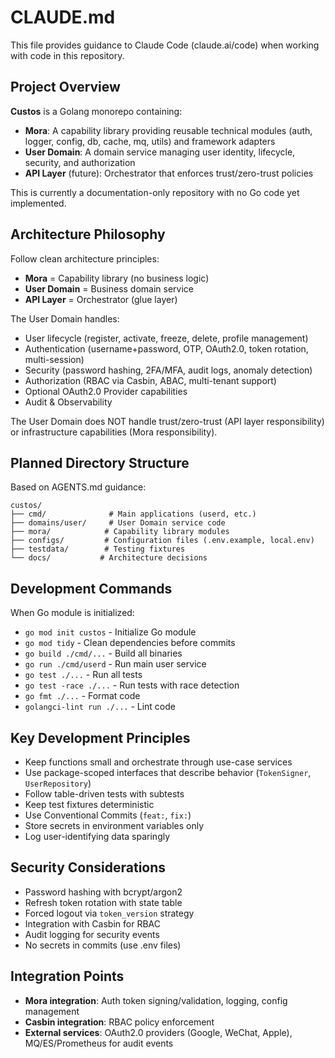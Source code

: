 # CLAUDE.md

This file provides guidance to Claude Code (claude.ai/code) when working with code in this repository.

## Project Overview

**Custos** is a Golang monorepo containing:
- **Mora**: A capability library providing reusable technical modules (auth, logger, config, db, cache, mq, utils) and framework adapters
- **User Domain**: A domain service managing user identity, lifecycle, security, and authorization
- **API Layer** (future): Orchestrator that enforces trust/zero-trust policies

This is currently a documentation-only repository with no Go code yet implemented.

## Architecture Philosophy

Follow clean architecture principles:
- **Mora** = Capability library (no business logic)
- **User Domain** = Business domain service
- **API Layer** = Orchestrator (glue layer)

The User Domain handles:
- User lifecycle (register, activate, freeze, delete, profile management)
- Authentication (username+password, OTP, OAuth2.0, token rotation, multi-session)
- Security (password hashing, 2FA/MFA, audit logs, anomaly detection)
- Authorization (RBAC via Casbin, ABAC, multi-tenant support)
- Optional OAuth2.0 Provider capabilities
- Audit & Observability

The User Domain does NOT handle trust/zero-trust (API layer responsibility) or infrastructure capabilities (Mora responsibility).

## Planned Directory Structure

Based on AGENTS.md guidance:
```
custos/
├── cmd/              # Main applications (userd, etc.)
├── domains/user/     # User Domain service code
├── mora/            # Capability library modules
├── configs/         # Configuration files (.env.example, local.env)
├── testdata/        # Testing fixtures
└── docs/           # Architecture decisions
```

## Development Commands

When Go module is initialized:
- `go mod init custos` - Initialize Go module
- `go mod tidy` - Clean dependencies before commits
- `go build ./cmd/...` - Build all binaries
- `go run ./cmd/userd` - Run main user service
- `go test ./...` - Run all tests
- `go test -race ./...` - Run tests with race detection
- `go fmt ./...` - Format code
- `golangci-lint run ./...` - Lint code

## Key Development Principles

- Keep functions small and orchestrate through use-case services
- Use package-scoped interfaces that describe behavior (`TokenSigner`, `UserRepository`)
- Follow table-driven tests with subtests
- Keep test fixtures deterministic
- Use Conventional Commits (`feat:`, `fix:`)
- Store secrets in environment variables only
- Log user-identifying data sparingly

## Security Considerations

- Password hashing with bcrypt/argon2
- Refresh token rotation with state table
- Forced logout via `token_version` strategy
- Integration with Casbin for RBAC
- Audit logging for security events
- No secrets in commits (use .env files)

## Integration Points

- **Mora integration**: Auth token signing/validation, logging, config management
- **Casbin integration**: RBAC policy enforcement
- **External services**: OAuth2.0 providers (Google, WeChat, Apple), MQ/ES/Prometheus for audit events